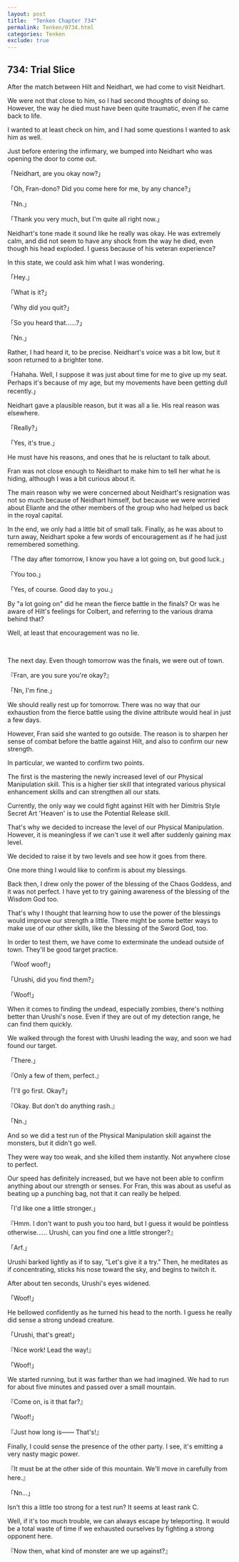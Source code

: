 ```yaml
---
layout: post
title:  "Tenken Chapter 734"
permalink: Tenken/0734.html
categories: Tenken
exclude: true
---
```

<h2 id="ch734">734: Trial Slice</h2>

<p>After the match between Hilt and Neidhart, we had come to visit Neidhart.</p>

<p>We were not that close to him, so I had second thoughts of doing so. However, the way he died must have been quite traumatic, even if he came back to life.</p>

<p>I wanted to at least check on him, and I had some questions I wanted to ask him as well.</p>

<p>Just before entering the infirmary, we bumped into Neidhart who was opening the door to come out.</p>

<p>「Neidhart, are you okay now?」</p>
<p>「Oh, Fran-dono? Did you come here for me, by any chance?」</p>
<p>「Nn.」</p>
<p>「Thank you very much, but I'm quite all right now.」</p>

<p>Neidhart's tone made it sound like he really was okay. He was extremely calm, and did not seem to have any shock from the way he died, even though his head exploded. I guess because of his veteran experience?</p>

<p>In this state, we could ask him what I was wondering.</p>

<p>「Hey.」</p>
<p>「What is it?」</p>
<p>「Why did you quit?」</p>
<p>「So you heard that……?」</p>
<p>「Nn.」</p>

<p>Rather, I had heard it, to be precise. Neidhart's voice was a bit low, but it soon returned to a brighter tone.</p>

<p>「Hahaha. Well, I suppose it was just about time for me to give up my seat. Perhaps it's because of my age, but my movements have been getting dull recently.」</p>

<p>Neidhart gave a plausible reason, but it was all a lie. His real reason was elsewhere.</p>

<p>「Really?」</p>
<p>「Yes, it's true.」</p>

<p>He must have his reasons, and ones that he is reluctant to talk about.</p>

<p>Fran was not close enough to Neidhart to make him to tell her what he is hiding, although I was a bit curious about it.</p>

<p>The main reason why we were concerned about Neidhart's resignation was not so much because of Neidhart himself, but because we were worried about Eliante and the other members of the group who had helped us back in the royal capital.</p>

<p>In the end, we only had a little bit of small talk. Finally, as he was about to turn away, Neidhart spoke a few words of encouragement as if he had just remembered something.</p>

<p>「The day after tomorrow, I know you have a lot going on, but good luck.」</p>
<p>「You too.」</p>
<p>「Yes, of course. Good day to you.」</p>

<p>By "a lot going on" did he mean the fierce battle in the finals? Or was he aware of Hilt's feelings for Colbert, and referring to the various drama behind that?</p>

<p>Well, at least that encouragement was no lie.</p>

 <br>
<p>The next day. Even though tomorrow was the finals, we were out of town.</p>

<p>『Fran, are you sure you're okay?』</p>
<p>「Nn, I'm fine.」</p>

<p>We should really rest up for tomorrow. There was no way that our exhaustion from the fierce battle using the divine attribute would heal in just a few days.</p>

<p>However, Fran said she wanted to go outside. The reason is to sharpen her sense of combat before the battle against Hilt, and also to confirm our new strength.</p>

<p>In particular, we wanted to confirm two points.</p>

<p>The first is the mastering the newly increased level of our Physical Manipulation skill. This is a higher tier skill that integrated various physical enhancement skills and can strengthen all our stats.</p>

<p>Currently, the only way we could fight against Hilt with her Dimitris Style Secret Art 'Heaven' is to use the Potential Release skill.</p>

<p>That's why we decided to increase the level of our Physical Manipulation. However, it is meaningless if we can't use it well after suddenly gaining max level.</p>

<p>We decided to raise it by two levels and see how it goes from there.</p>

<p>One more thing I would like to confirm is about my blessings.</p>

<p>Back then, I drew only the power of the blessing of the Chaos Goddess, and it was not perfect. I have yet to try gaining awareness of the blessing of the Wisdom God too.</p>

<p>That's why I thought that learning how to use the power of the blessings would improve our strength a little. There might be some better ways to make use of our other skills, like the blessing of the Sword God, too.</p>

<p>In order to test them, we have come to exterminate the undead outside of town. They'll be good target practice.</p>

<p>「Woof woof!」</p>
<p>「Urushi, did you find them?」</p>
<p>「Woof!」</p>

<p>When it comes to finding the undead, especially zombies, there's nothing better than Urushi's nose. Even if they are out of my detection range, he can find them quickly.</p>

<p>We walked through the forest with Urushi leading the way, and soon we had found our target.</p>

<p>「There.」</p>
<p>『Only a few of them, perfect.』</p>
<p>「I'll go first. Okay?」</p>
<p>『Okay. But don't do anything rash.』</p>
<p>「Nn.」</p>

<p>And so we did a test run of the Physical Manipulation skill against the monsters, but it didn't go well.</p>

<p>They were way too weak, and she killed them instantly. Not anywhere close to perfect.</p>

<p>Our speed has definitely increased, but we have not been able to confirm anything about our strength or senses. For Fran, this was about as useful as beating up a punching bag, not that it can really be helped.</p>

<p>「I'd like one a little stronger.」</p>
<p>『Hmm. I don't want to push you too hard, but I guess it would be pointless otherwise…… Urushi, can you find one a little stronger?』</p>
<p>「Arf.」</p>

<p>Urushi barked lightly as if to say, "Let's give it a try." Then, he meditates as if concentrating, sticks his nose toward the sky, and begins to twitch it.</p>

<p>After about ten seconds, Urushi's eyes widened.</p>

<p>「Woof!」</p>

<p>He bellowed confidently as he turned his head to the north. I guess he really did sense a strong undead creature.</p>

<p>「Urushi, that's great!」</p>
<p>『Nice work! Lead the way!』</p>
<p>「Woof!」</p>

<p>We started running, but it was farther than we had imagined. We had to run for about five minutes and passed over a small mountain.</p>

<p>『Come on, is it that far?』</p>
<p>「Woof!」</p>
<p>『Just how long is―― That's!』</p>

<p>Finally, I could sense the presence of the other party. I see, it's emitting a very nasty magic power.</p>

<p>『It must be at the other side of this mountain. We'll move in carefully from here.』</p>
<p>「Nn…」</p>

<p>Isn't this a little too strong for a test run? It seems at least rank C.</p>

<p>Well, if it's too much trouble, we can always escape by teleporting. It would be a total waste of time if we exhausted ourselves by fighting a strong opponent here.</p>

<p>『Now then, what kind of monster are we up against?』</p>









